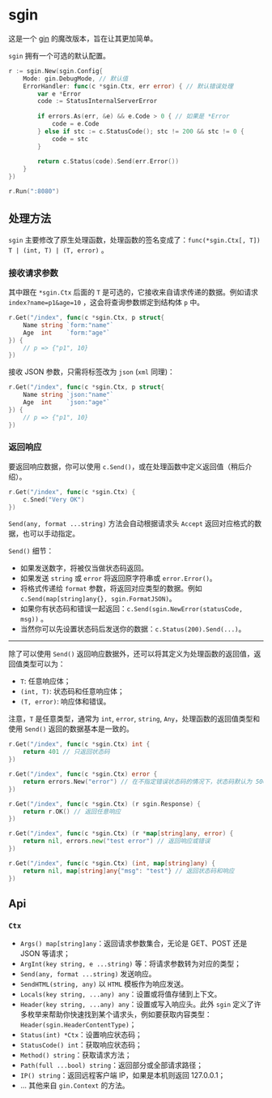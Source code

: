 # sgin

这是一个 [gin](https://github.com/gin-gonic/gin) 的魔改版本，旨在让其更加简单。

`sgin` 拥有一个可选的默认配置。

```go
r := sgin.New(sgin.Config{
    Mode: gin.DebugMode, // 默认值
    ErrorHandler: func(c *sgin.Ctx, err error) { // 默认错误处理
        var e *Error
        code := StatusInternalServerError
    
        if errors.As(err, &e) && e.Code > 0 { // 如果是 *Error
            code = e.Code
        } else if stc := c.StatusCode(); stc != 200 && stc != 0 {
            code = stc
        }
    
        return c.Status(code).Send(err.Error())
    }
})

r.Run(":8080")
```

## 处理方法

`sgin` 主要修改了原生处理函数，处理函数的签名变成了：`func(*sgin.Ctx[, T]) T | (int, T) | (T, error)` 。

### 接收请求参数

其中跟在 `*sgin.Ctx` 后面的 `T` 是可选的，它接收来自请求传递的数据。例如请求 `index?name=p1&age=10`
，这会将查询参数绑定到结构体 `p` 中。

```go
r.Get("/index", func(c *sgin.Ctx, p struct{
    Name string `form:"name"`
    Age  int    `form:"age"`
}) {
    // p => {"p1", 10}
})
```

接收 JSON 参数，只需将标签改为 `json` (`xml` 同理)：

```go
r.Get("/index", func(c *sgin.Ctx, p struct{
    Name string `json:"name"`
    Age  int    `json:"age"`
}) {
    // p => {"p1", 10}
})
```

### 返回响应

要返回响应数据，你可以使用 `c.Send()`，或在处理函数中定义返回值（稍后介绍）。

```go
r.Get("/index", func(c *sgin.Ctx) {
    c.Sned("Very OK")
})
```

`Send(any, format ...string)` 方法会自动根据请求头 `Accept` 返回对应格式的数据，也可以手动指定。

`Send()` 细节：

- 如果发送数字，将被仅当做状态码返回。
- 如果发送 `string` 或 `error` 将返回原字符串或 `error.Error()`。
- 将格式传递给 `format` 参数，将返回对应类型的数据。例如 `c.Send(map[string]any{}, sgin.FormatJSON)`。
- 如果你有状态码和错误一起返回：`c.Send(sgin.NewError(statusCode, msg))` 。
- 当然你可以先设置状态码后发送你的数据：`c.Status(200).Send(...)`。

----

除了可以使用 `Send()` 返回响应数据外，还可以将其定义为处理函数的返回值，返回值类型可以为：

- `T`: 任意响应体；
- `(int, T)`: 状态码和任意响应体；
- `(T, error)`: 响应体和错误。

注意，`T` 是任意类型，通常为 `int`, `error`, `string`, `Any`，处理函数的返回值类型和使用 `Send()` 返回的数据基本是一致的。

```go
r.Get("/index", func(c *sgin.Ctx) int {
    return 401 // 只返回状态码
})

r.Get("/index", func(c *sgin.Ctx) error {
    return errors.New("error") // 在不指定错误状态码的情况下，状态码默认为 500。
})

r.Get("/index", func(c *sgin.Ctx) (r sgin.Response) {
    return r.OK() // 返回任意响应
})

r.Get("/index", func(c *sgin.Ctx) (r *map[string]any, error) {
    return nil, errors.new("test error") // 返回响应或错误
})

r.Get("/index", func(c *sgin.Ctx) (int, map[string]any) {
    return nil, map[string]any{"msg": "test"} // 返回状态码和响应
})
```

## Api

### `Ctx`

- `Args() map[string]any`：返回请求参数集合，无论是 GET、POST 还是 JSON 等请求；
- `ArgInt(key string, e ...string)` 等：将请求参数转为对应的类型；
- `Send(any, format ...string)` 发送响应。
- `SendHTML(string, any)` 以 `HTML` 模板作为响应发送。
- `Locals(key string, ...any) any`：设置或将值存储到上下文。
- `Header(key string, ...any) any`：设置或写入响应头。此外 `sgin`
  定义了许多枚举来帮助你快速找到某个请求头，例如要获取内容类型：`Header(sgin.HeaderContentType)`；
- `Status(int) *Ctx`：设置响应状态码；
- `StatusCode() int`：获取响应状态码；
- `Method() string`：获取请求方法；
- `Path(full ...bool) string`：返回部分或全部请求路径；
- `IP() string`：返回远程客户端 IP，如果是本机则返回 127.0.0.1；
- ... 其他来自 `gin.Context` 的方法。
